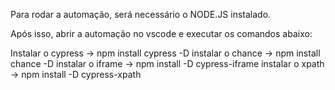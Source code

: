 Para rodar a automação, será necessário o NODE.JS instalado.

Após isso, abrir a automação no vscode e executar os comandos abaixo:

Instalar o cypress -> npm install cypress -D
instalar o chance -> npm install chance -D
instalar o iframe -> npm install -D cypress-iframe
instalar o xpath -> npm install -D cypress-xpath